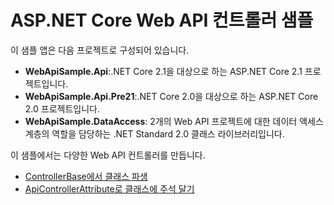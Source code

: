 # <a name="aspnet-core-web-api-controller-sample"></a>ASP.NET Core Web API 컨트롤러 샘플

이 샘플 앱은 다음 프로젝트로 구성되어 있습니다.

- **WebApiSample.Api**:.NET Core 2.1을 대상으로 하는 ASP.NET Core 2.1 프로젝트입니다.
- **WebApiSample.Api.Pre21**:.NET Core 2.0을 대상으로 하는 ASP.NET Core 2.0 프로젝트입니다.
- **WebApiSample.DataAccess**: 2개의 Web API 프로젝트에 대한 데이터 액세스 계층의 역할을 담당하는 .NET Standard 2.0 클래스 라이브러리입니다.

이 샘플에서는 다양한 Web API 컨트롤러를 만듭니다.

- [ControllerBase에서 클래스 파생](https://docs.microsoft.com/en-us/aspnet/core/web-api/define-controller#derive-class-from-controllerbase)
- [ApiControllerAttribute로 클래스에 주석 달기](https://docs.microsoft.com/en-us/aspnet/core/web-api/define-controller#annotate-class-with-apicontrollerattribute)